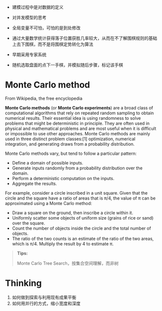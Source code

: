 - 建模过程中是对数据的定义
- 对并发模型的思考
- 全局变量不可怕，可怕的是到处修改
- 通过大量数学统计获得落子位置获胜几率较大，从而在不了解围棋规则的基础上去下围棋，而不是将围棋定势转化为算法

- 早期采用专家系统
- 随机选取盘面的点下一手棋，并模拟随后步骤，标记该手棋

# Monte Carlo method
From Wikipedia, the free encyclopedia

**Monte Carlo methods** (or **Monte Carlo experiments**) are a broad class of computational algorithms that rely on repeated random sampling to obtain numerical results. Their essential idea is using randomness to solve problems that might be deterministic in principle. They are often used in physical and mathematical problems and are most useful when it is difficult or impossible to use other approaches. Monte Carlo methods are mainly used in three distinct problem classes:[1] optimization, numerical integration, and generating draws from a probability distribution.

Monte Carlo methods vary, but tend to follow a particular pattern:

- Define a domain of possible inputs.
- Generate inputs randomly from a probability distribution over the domain.
- Perform a deterministic computation on the inputs.
- Aggregate the results.

For example, consider a circle inscribed in a unit square. Given that the circle and the square have a ratio of areas that is π/4, the value of π can be approximated using a Monte Carlo method:

- Draw a square on the ground, then inscribe a circle within it.
- Uniformly scatter some objects of uniform size (grains of rice or sand) over the square.
- Count the number of objects inside the circle and the total number of objects.
- The ratio of the two counts is an estimate of the ratio of the two areas, which is π/4. Multiply the result by 4 to estimate π.

>**Tips:**
>
>Monte Carlo Tree Search，按集合空间理解，而非树

# Thinking
1. 如何做到探索与利用现有成果平衡
2. 如何用并行的方式，缩小宽度和深度

